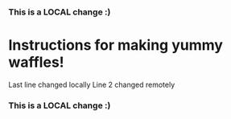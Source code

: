 ### This is a LOCAL change :)
# Instructions for making yummy waffles!
Last line changed locally 
Line 2 changed remotely 
### This is a LOCAL change :)
